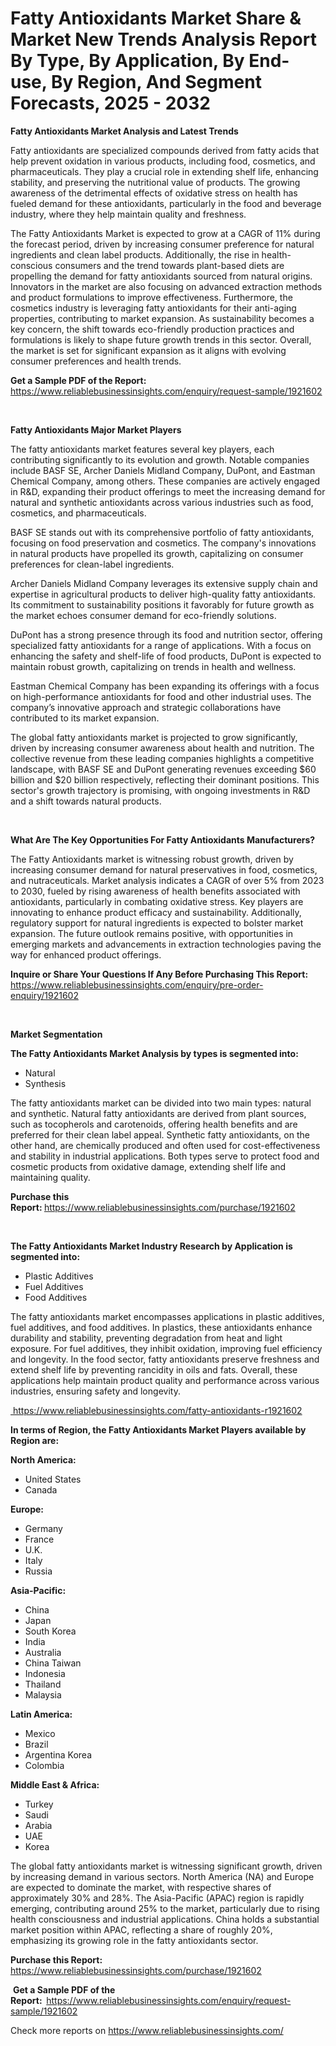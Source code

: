 <p><h1>Fatty Antioxidants Market Share & Market New Trends Analysis Report By Type, By Application, By End-use, By Region, And Segment Forecasts, 2025 - 2032</h1></p><p><strong>Fatty Antioxidants Market Analysis and Latest Trends</strong></p>
<p><p>Fatty antioxidants are specialized compounds derived from fatty acids that help prevent oxidation in various products, including food, cosmetics, and pharmaceuticals. They play a crucial role in extending shelf life, enhancing stability, and preserving the nutritional value of products. The growing awareness of the detrimental effects of oxidative stress on health has fueled demand for these antioxidants, particularly in the food and beverage industry, where they help maintain quality and freshness.</p><p>The Fatty Antioxidants Market is expected to grow at a CAGR of 11% during the forecast period, driven by increasing consumer preference for natural ingredients and clean label products. Additionally, the rise in health-conscious consumers and the trend towards plant-based diets are propelling the demand for fatty antioxidants sourced from natural origins. Innovators in the market are also focusing on advanced extraction methods and product formulations to improve effectiveness. Furthermore, the cosmetics industry is leveraging fatty antioxidants for their anti-aging properties, contributing to market expansion. As sustainability becomes a key concern, the shift towards eco-friendly production practices and formulations is likely to shape future growth trends in this sector. Overall, the market is set for significant expansion as it aligns with evolving consumer preferences and health trends.</p></p>
<p><strong>Get a Sample PDF of the Report:&nbsp;</strong> <a href="https://www.reliablebusinessinsights.com/enquiry/request-sample/1921602?utm_campaign=2132&utm_medium=2&utm_source=Github&utm_content=ia&utm_term=04022025&utm_id=fatty-antioxidants">https://www.reliablebusinessinsights.com/enquiry/request-sample/1921602</a></p>
<p>&nbsp;</p>
<p><strong>Fatty Antioxidants Major Market Players</strong></p>
<p><p>The fatty antioxidants market features several key players, each contributing significantly to its evolution and growth. Notable companies include BASF SE, Archer Daniels Midland Company, DuPont, and Eastman Chemical Company, among others. These companies are actively engaged in R&D, expanding their product offerings to meet the increasing demand for natural and synthetic antioxidants across various industries such as food, cosmetics, and pharmaceuticals.</p><p>BASF SE stands out with its comprehensive portfolio of fatty antioxidants, focusing on food preservation and cosmetics. The company's innovations in natural products have propelled its growth, capitalizing on consumer preferences for clean-label ingredients. </p><p>Archer Daniels Midland Company leverages its extensive supply chain and expertise in agricultural products to deliver high-quality fatty antioxidants. Its commitment to sustainability positions it favorably for future growth as the market echoes consumer demand for eco-friendly solutions. </p><p>DuPont has a strong presence through its food and nutrition sector, offering specialized fatty antioxidants for a range of applications. With a focus on enhancing the safety and shelf-life of food products, DuPont is expected to maintain robust growth, capitalizing on trends in health and wellness.</p><p>Eastman Chemical Company has been expanding its offerings with a focus on high-performance antioxidants for food and other industrial uses. The company’s innovative approach and strategic collaborations have contributed to its market expansion.</p><p>The global fatty antioxidants market is projected to grow significantly, driven by increasing consumer awareness about health and nutrition. The collective revenue from these leading companies highlights a competitive landscape, with BASF SE and DuPont generating revenues exceeding $60 billion and $20 billion respectively, reflecting their dominant positions. This sector's growth trajectory is promising, with ongoing investments in R&D and a shift towards natural products.</p></p>
<p>&nbsp;</p>
<p><strong>What Are The Key Opportunities For Fatty Antioxidants Manufacturers?</strong></p>
<p><p>The Fatty Antioxidants market is witnessing robust growth, driven by increasing consumer demand for natural preservatives in food, cosmetics, and nutraceuticals. Market analysis indicates a CAGR of over 5% from 2023 to 2030, fueled by rising awareness of health benefits associated with antioxidants, particularly in combating oxidative stress. Key players are innovating to enhance product efficacy and sustainability. Additionally, regulatory support for natural ingredients is expected to bolster market expansion. The future outlook remains positive, with opportunities in emerging markets and advancements in extraction technologies paving the way for enhanced product offerings.</p></p>
<p><strong>Inquire or Share Your Questions If Any Before Purchasing This Report:</strong> <a href="https://www.reliablebusinessinsights.com/enquiry/pre-order-enquiry/1921602?utm_campaign=2132&utm_medium=2&utm_source=Github&utm_content=ia&utm_term=04022025&utm_id=fatty-antioxidants">https://www.reliablebusinessinsights.com/enquiry/pre-order-enquiry/1921602</a></p>
<p>&nbsp;</p>
<p><strong>Market Segmentation</strong></p>
<p><strong>The Fatty Antioxidants Market Analysis by types is segmented into:</strong></p>
<p><ul><li>Natural</li><li>Synthesis</li></ul></p>
<p><p>The fatty antioxidants market can be divided into two main types: natural and synthetic. Natural fatty antioxidants are derived from plant sources, such as tocopherols and carotenoids, offering health benefits and are preferred for their clean label appeal. Synthetic fatty antioxidants, on the other hand, are chemically produced and often used for cost-effectiveness and stability in industrial applications. Both types serve to protect food and cosmetic products from oxidative damage, extending shelf life and maintaining quality.</p></p>
<p><strong>Purchase this Report:&nbsp;</strong><a href="https://www.reliablebusinessinsights.com/purchase/1921602?utm_campaign=2132&utm_medium=2&utm_source=Github&utm_content=ia&utm_term=04022025&utm_id=fatty-antioxidants">https://www.reliablebusinessinsights.com/purchase/1921602</a></p>
<p>&nbsp;</p>
<p><strong>The Fatty Antioxidants Market Industry Research by Application is segmented into:</strong></p>
<p><ul><li>Plastic Additives</li><li>Fuel Additives</li><li>Food Additives</li></ul></p>
<p><p>The fatty antioxidants market encompasses applications in plastic additives, fuel additives, and food additives. In plastics, these antioxidants enhance durability and stability, preventing degradation from heat and light exposure. For fuel additives, they inhibit oxidation, improving fuel efficiency and longevity. In the food sector, fatty antioxidants preserve freshness and extend shelf life by preventing rancidity in oils and fats. Overall, these applications help maintain product quality and performance across various industries, ensuring safety and longevity.</p></p>
<p><a href="https://www.reliablebusinessinsights.com/fatty-antioxidants-r1921602?utm_campaign=2132&utm_medium=2&utm_source=Github&utm_content=ia&utm_term=04022025&utm_id=fatty-antioxidants">&nbsp;https://www.reliablebusinessinsights.com/fatty-antioxidants-r1921602</a></p>
<p><strong>In terms of Region, the Fatty Antioxidants Market Players available by Region are:</strong></p>
<p>
    <p> <strong> North America: </strong>
        <ul>
            <li>United States</li>
            <li>Canada</li>
        </ul>
        </p> 
    <p> <strong> Europe: </strong>
        <ul>
            <li>Germany</li>
            <li>France</li>
            <li>U.K.</li>
            <li>Italy</li>
            <li>Russia</li>
        </ul>
        </p> 
    <p> <strong> Asia-Pacific: </strong>
        <ul>
            <li>China</li>
            <li>Japan</li>
            <li>South Korea</li>
            <li>India</li>
            <li>Australia</li>
            <li>China Taiwan</li>
            <li>Indonesia</li>
            <li>Thailand</li>
            <li>Malaysia</li>
        </ul>
        </p> 
    <p> <strong> Latin America: </strong>
        <ul>
            <li>Mexico</li>
            <li>Brazil</li>
            <li>Argentina Korea</li>
            <li>Colombia</li>
        </ul>
        </p> 
    <p> <strong> Middle East & Africa: </strong>
        <ul>
            <li>Turkey</li>
            <li>Saudi</li>
            <li>Arabia</li>
            <li>UAE</li>
            <li>Korea</li>
        </ul>
    </p>
    </p>
<p><p>The global fatty antioxidants market is witnessing significant growth, driven by increasing demand in various sectors. North America (NA) and Europe are expected to dominate the market, with respective shares of approximately 30% and 28%. The Asia-Pacific (APAC) region is rapidly emerging, contributing around 25% to the market, particularly due to rising health consciousness and industrial applications. China holds a substantial market position within APAC, reflecting a share of roughly 20%, emphasizing its growing role in the fatty antioxidants sector.</p></p>
<p><strong>Purchase this Report: </strong><a href="https://www.reliablebusinessinsights.com/purchase/1921602?utm_campaign=2132&utm_medium=2&utm_source=Github&utm_content=ia&utm_term=04022025&utm_id=fatty-antioxidants">https://www.reliablebusinessinsights.com/purchase/1921602</a></p>
<p>&nbsp;<strong>Get a Sample PDF of the Report:&nbsp;&nbsp;</strong><a href="https://www.reliablebusinessinsights.com/enquiry/request-sample/1921602?utm_campaign=2132&utm_medium=2&utm_source=Github&utm_content=ia&utm_term=04022025&utm_id=fatty-antioxidants">https://www.reliablebusinessinsights.com/enquiry/request-sample/1921602</a></p>
<p><strong></strong></p>
<p>Check more reports on <a href="https://www.reliablebusinessinsights.com/?utm_campaign=2132&utm_medium=2&utm_source=Github&utm_content=ia&utm_term=04022025&utm_id=fatty-antioxidants">https://www.reliablebusinessinsights.com/</a></p>